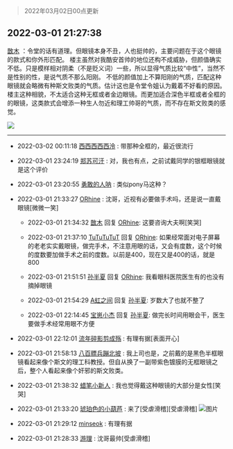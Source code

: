 > 2022年03月02日00点更新
<link rel="stylesheet" href="https://cdn.jsdelivr.net/gh/taotie6/sampleJSON@main/css/photo_show.css">
<meta name="referrer" content="no-referrer" />


 ## 2022-03-01 21:27:38 

 [㪚木](https://www.coolapk.com/feed/33921621?shareKey=ZmE5MGFlMWVlYmU3NjIxZTI2NzY~) ：令堂的话有道理。但眼镜本身不丑，人也挺帅的，主要问题在于这个眼镜的款式和你外形匹配。
楼主虽然对我酷安首帅的地位还构不成威胁，但颜值确实不低。只是模样相对阴柔（不是贬义词）一些，所以显得气质比较“中性”，当然不是性别的性，是说气质不那么阳刚。
不低的颜值加上不算阳刚的气质<!--break-->，匹配这种眼镜就会略微有种斯文败类的气质。估计这也是令堂令姐认为戴着不好看的原因。
楼主这种相貌，不太适合这种无框或者金边眼镜。而更加适合深色半框或者全框的的眼镜，这类款式会增添一种生人勿近和理工帅哥的气质，而不存在斯文败类的感觉。 

<div class="album">
<img class="img-item" src="https://image.coolapk.com/feed/2022/0113/09/1081091_6b8f43b0_8274_6631_618@665x596.jpeg" />
</div>

 ------- 

- 2022-03-02 00:11:18 [西西西西西泠](uid=3009916) : 带那种全框的，最近很流行 

- 2022-03-01 23:24:19 [郑苏可汗](uid=678781) : 对，我也有点，之前试戴同学的银框眼镜就是这个评价 

- 2022-03-01 23:20:55 [勇敢的人呐](uid=1041523) : 类似pony马这种？ 

- 2022-03-01 21:33:27 [ORhine](uid=3247844) : 沈哥，近视有必要做手术吗，还是说一直戴眼镜[微微一笑] 

    - 2022-03-01 21:34:32 [㪚木](uid=1081091) 回复 [ORhine](uid=3247844): 这要咨询大夫啊[笑哭] 

    - 2022-03-01 21:37:10 [TuTuTuTuT](uid=1433312) 回复 [ORhine](uid=3247844): 如果经常面对电子屏幕的老老实实戴眼镜，做完手术，不注意用眼的话，又会有度数，这个时候的度数要加做手术之前的度数。以前是400，现在又是400的话，就是800 

    - 2022-03-01 21:51:51 [孙半夏](uid=1851173) 回复 [ORhine](uid=3247844): 我看眼科医院医生有的也没有摘掉眼镜 

    - 2022-03-01 21:54:29 [A虹之间](uid=847312) 回复 [孙半夏](uid=1851173): 岁数大了也就不整了 

    - 2022-03-01 22:14:45 [宝崽小杰](uid=941046) 回复 [孙半夏](uid=1851173): 做完长时间用眼会干，医生要做手术经常用眼不方便 

- 2022-03-01 22:12:01 [流年碎影剪成殇](uid=1576541) : 有理有据[表面开心] 

- 2022-03-01 21:58:13 [八百膘兵蹦北坡](uid=1105274) : 我上司也是，之前戴的是黑色半框眼镜看起来像个斯文的理工科教授。但自从换了一副带紫色镀膜的无框眼镜之后，整个人看起来像个奸邪的斯文败类。 

- 2022-03-01 21:38:32 [蜡笔小新人](uid=4236945) : 我也觉得戴这种眼镜的大部分是女性[笑哭] 

- 2022-03-01 21:33:20 [琥珀色的小葫芦](uid=3670859) : 来了[受虐滑稽][受虐滑稽] ![图片](https://image.coolapk.com/feed/2022/0224/14/3670859_3abf55fb_2699_4824_58@1140x746.jpeg)

- 2022-03-01 21:29:12 [minseok](uid=2361006) : 有理有据 

- 2022-03-01 21:28:33 [游理](uid=2013461) : 沈哥最帅[受虐滑稽] 

